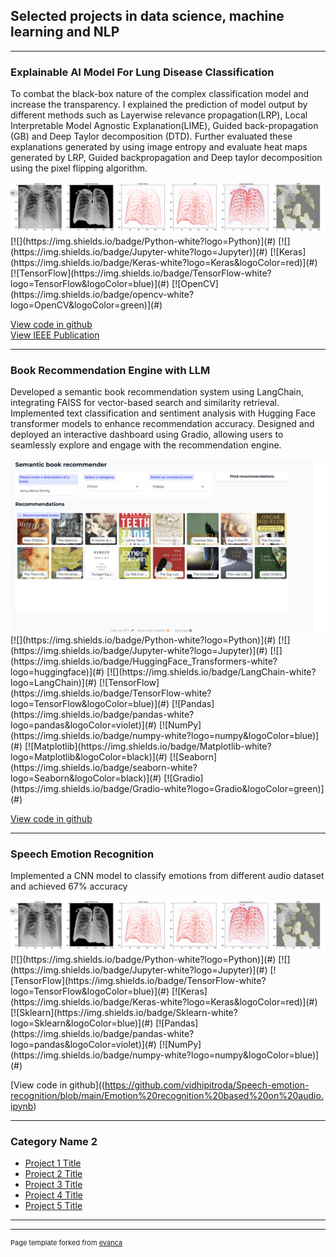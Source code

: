 ## Selected projects in data science, machine learning and NLP

---

### Explainable AI Model For Lung Disease Classification

<p> To combat the black-box nature of the complex classification model and increase the transparency. I explained the prediction of model output by different methods such as Layerwise relevance propagation(LRP), Local Interpretable Model Agnostic Explanation(LIME), Guided back-propagation (GB) and Deep Taylor decomposition (DTD). Further evaluated these explanations generated by using image entropy and evaluate heat maps generated by LRP, Guided backpropagation and Deep taylor decomposition using the pixel flipping algorithm.</p>
<img src="images/XAI output.png"/>
[![](https://img.shields.io/badge/Python-white?logo=Python)](#) [![](https://img.shields.io/badge/Jupyter-white?logo=Jupyter)](#) 
[![Keras](https://img.shields.io/badge/Keras-white?logo=Keras&logoColor=red)](#) 
[![TensorFlow](https://img.shields.io/badge/TensorFlow-white?logo=TensorFlow&logoColor=blue)](#)
[![OpenCV](https://img.shields.io/badge/opencv-white?logo=OpenCV&logoColor=green)](#)

[View code in github](https://github.com/vidhipitroda/Explainable-Deep-Learning-for-Lung-Disease-detection-from-X-rays/blob/main/XAI%20Random%20image.ipynb) <br> 
[View IEEE Publication](https://ieeexplore.ieee.org/document/9628573) <br>
<link rel="icon" type="image/x-icon" href="images/Python.png"> 

---
### Book Recommendation Engine with LLM
<p>Developed a semantic book recommendation system using LangChain, integrating FAISS for vector-based search and similarity retrieval. Implemented text classification and sentiment analysis with Hugging Face transformer models to enhance recommendation accuracy. Designed and deployed an interactive dashboard using Gradio, allowing users to seamlessly explore and engage with the recommendation engine.</p>

<img src="images/semantic book recommendation.png"/>
[![](https://img.shields.io/badge/Python-white?logo=Python)](#) [![](https://img.shields.io/badge/Jupyter-white?logo=Jupyter)](#) 
[![](https://img.shields.io/badge/HuggingFace_Transformers-white?logo=huggingface)](#)
[![](https://img.shields.io/badge/LangChain-white?logo=LangChain)](#)
[![TensorFlow](https://img.shields.io/badge/TensorFlow-white?logo=TensorFlow&logoColor=blue)](#)
[![Pandas](https://img.shields.io/badge/pandas-white?logo=pandas&logoColor=violet)](#)
[![NumPy](https://img.shields.io/badge/numpy-white?logo=numpy&logoColor=blue)](#)
[![Matplotlib](https://img.shields.io/badge/Matplotlib-white?logo=Matplotlib&logoColor=black)](#)
[![Seaborn](https://img.shields.io/badge/seaborn-white?logo=Seaborn&logoColor=black)](#)
[![Gradio](https://img.shields.io/badge/Gradio-white?logo=Gradio&logoColor=green)](#) <br>

[View code in github](https://github.com/vidhipitroda/Semantic-Book-Recommendation-using-LLM) <br>


---

### Speech Emotion Recognition

<p>Implemented a CNN model to classify emotions from different audio dataset and achieved 67% accuracy </p>

<img src="images/XAI output.png"/>
[![](https://img.shields.io/badge/Python-white?logo=Python)](#) [![](https://img.shields.io/badge/Jupyter-white?logo=Jupyter)](#) 
[![TensorFlow](https://img.shields.io/badge/TensorFlow-white?logo=TensorFlow&logoColor=blue)](#)
[![Keras](https://img.shields.io/badge/Keras-white?logo=Keras&logoColor=red)](#) 
[![Sklearn](https://img.shields.io/badge/Sklearn-white?logo=Sklearn&logoColor=blue)](#)
[![Pandas](https://img.shields.io/badge/pandas-white?logo=pandas&logoColor=violet)](#)
[![NumPy](https://img.shields.io/badge/numpy-white?logo=numpy&logoColor=blue)](#)


[View code in github]((https://github.com/vidhipitroda/Speech-emotion-recognition/blob/main/Emotion%20recognition%20based%20on%20audio.ipynb)

---

### Category Name 2

- [Project 1 Title](http://example.com/)
- [Project 2 Title](http://example.com/)
- [Project 3 Title](http://example.com/)
- [Project 4 Title](http://example.com/)
- [Project 5 Title](http://example.com/)

---




---
<p style="font-size:11px">Page template forked from <a href="https://github.com/evanca/quick-portfolio">evanca</a></p>
<!-- Remove above link if you don't want to attibute -->
